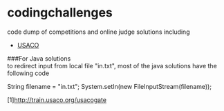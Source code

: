 # codingchallenges
code dump of competitions and online judge solutions including
- [USACO](1)


###For Java solutions<br>
to redirect input from local file "in.txt", most of the java solutions have the following code 

String filename = "in.txt";
System.setIn(new FileInputStream(filename));

[1]http://train.usaco.org/usacogate
